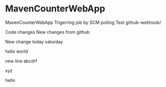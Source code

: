 # MavenCounterWebApp
MavenCounterWebApp
Trigerring job by SCM polling Test
github-webhook/

Code changes
New changes from github

New change today saturday


hello world

new line
abcdrf

xyz

hello
